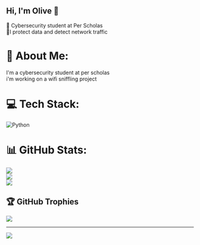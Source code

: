 ## Hi, I'm Olive 👋

🧠 Cybersecurity student at Per Scholas<br/>
🎨I protect data and detect network traffic<br/>

# 💫 About Me:
I'm a cybersecurity student at per scholas<br>i'm working on a wifi sniffling project


# 💻 Tech Stack:
![Python](https://img.shields.io/badge/python-3670A0?style=for-the-badge&logo=python&logoColor=ffdd54)
# 📊 GitHub Stats:
![](https://github-readme-stats.vercel.app/api?username=olive1235&theme=dark&hide_border=false&include_all_commits=false&count_private=false)<br/>
![](https://nirzak-streak-stats.vercel.app/?user=olive1235&theme=dark&hide_border=false)<br/>
![](https://github-readme-stats.vercel.app/api/top-langs/?username=olive1235&theme=dark&hide_border=false&include_all_commits=false&count_private=false&layout=compact)

## 🏆 GitHub Trophies
![](https://github-profile-trophy.vercel.app/?username=olive1235&theme=radical&no-frame=false&no-bg=true&margin-w=4)

---
[![](https://visitcount.itsvg.in/api?id=olive1235&icon=0&color=0)](https://visitcount.itsvg.in)

<!-- Proudly created with GPRM ( https://gprm.itsvg.in ) -->
